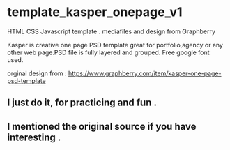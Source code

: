 # template_kasper_onepage_v1
HTML CSS Javascript template . mediafiles and design from Graphberry

Kasper is creative one page PSD template great for portfolio,agency or any other web page.PSD file is fully layered and grouped.
Free google font used.

orginal design from : https://www.graphberry.com/item/kasper-one-page-psd-template

  ## I just do it, for practicing and fun .
  ## I mentioned the original source if you have interesting .
